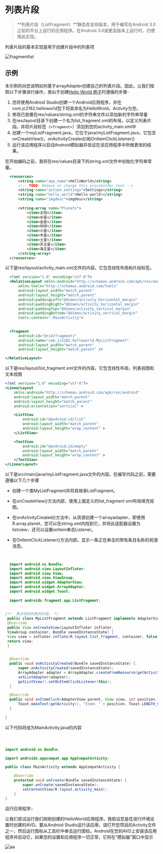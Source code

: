 
# 列表片段
  
  > **列表片段（ListFragment）**静态库支持版本。用于编写在Android 3.0之前的平台上运行的应用程序。在Android 3.0或更高版本上运行时，仍使用此实现。
  
  列表片段的基本实现是用于创建片段中的列表项
  
  ![fragmentlist](https://www.jc2182.com/images/android/fragmentlist.jpg)
  
## 示例
  
  本示例将向您说明如何基于arrayAdapter创建自己的列表片段。因此，让我们按照以下步骤进行操作，类似于创建[Hello World 例子](https://www.jc2182.com/andriod/android-hello-world.html)时遵循的步骤-
  
  1. 您将使用Android Studio创建一个Android应用程序，并在com.jc2182.helloworld包下将其命名为HelloWrold，Activity为空。
  2. 修改已放置在res/values/string.xml的字符串文件以添加新的字符串常量
  3. 在res/layout目录下创建一个名为list_fragment.xml的布局，以定义列表片段。并将片段标签（`<fragment>`）添加到您的activity_main.xml中
  4. 创建一个myListFragment.java，它位于java/myListFragment.java，它包含onCreateView()，onActivityCreated()和OnItemClickListener()
  5. 运行该应用程序以启动Android模拟器并验证在该应用程序中所做更改的结果。
  
  在开始编码之前，我将在res/values目录下的string.xml文件中初始化字符串常量。
  
```xml
  <resources>
      <string name="app_name">HelloWorld</string>
      <!-- TODO: Remove or change this placeholder text -->
      <string name="action_settings">Settings</string>
      <string name="hello_world">Hello world!</string>
      <string name="imgdesc">imgdesc</string>
  
      <string-array name="Planets">
          <item>太阳</item>
          <item>水星</item>
          <item>金星</item>
          <item>地球</item>
          <item>火星</item>
          <item>木星</item>
          <item>土星</item>
          <item>天王星</item>
          <item>海王星</item>
      </string-array>
  </resources>
```
  
  以下是res/layout/activity_main.xml文件的内容。它包含线性布局和片段标签。
  
```xml
  <?xml version="1.0" encoding="utf-8"?>
  <RelativeLayout xmlns:android="http://schemas.android.com/apk/res/android"
      xmlns:tools="http://schemas.android.com/tools"
      android:layout_width="match_parent"
      android:layout_height="match_parent"
      android:paddingLeft="@dimen/activity_horizontal_margin"
      android:paddingRight="@dimen/activity_horizontal_margin"
      android:paddingTop="@dimen/activity_vertical_margin"
      android:paddingBottom="@dimen/activity_vertical_margin"
      tools:context=".MainActivity">
  
 
  <fragment
      android:id="@+id/fragment1"
      android:name="com.jc2182.helloworld.MyListFragment"
      android:layout_width="match_parent"
      android:layout_height="match_parent" />

</RelativeLayout>
```

以下是res/layout/list_fragment.xml文件的内容。它包含线性布局，列表视图和文本视图

```xml
<?xml version="1.0" encoding="utf-8"?>
<LinearLayout
    xmlns:android="http://schemas.android.com/apk/res/android"
    android:layout_width="match_parent"
    android:layout_height="match_parent"
    android:orientation="vertical" >

    <ListView
        android:id="@android:id/list"
        android:layout_width="match_parent"
        android:layout_height="wrap_content" >
    </ListView>

    <TextView
        android:id="@android:id/empty"
        android:layout_width="match_parent"
        android:layout_height="wrap_content" >
    </TextView>
</LinearLayout>
```

以下是src/main/java/myListFragment.java文件的内容。在编写代码之前，需要遵循以下几个步骤

- 创建一个类MyListFragment并将其继承ListFragment。
  
- 在onCreateView()方法内部，使用上面定义的list_fragment xml布局填充视图。
  
- 在onActivityCreated()方法中，从资源创建一个arrayadapter，即使用R.array.planet，您可以在string.xml内找到它，并将此适配器设置为listview，还可以设置onItem单击Listener。
  
- 在OnItemClickListener()方法内部，显示一条正在单击的带有条目名称的祝酒消息。
  
```java
  
  
  import android.os.Bundle;
  import android.view.LayoutInflater;
  import android.view.View;
  import android.view.ViewGroup;
  import android.widget.AdapterView;
  import android.widget.ArrayAdapter;
  import android.widget.Toast;
  
  import androidx.fragment.app.ListFragment;
  
  
/**  表示项目列表的片段。 */
 public class MyListFragment extends ListFragment implements AdapterView.OnItemClickListener {
 @Override
 public View onCreateView(LayoutInflater inflater,
 ViewGroup container, Bundle savedInstanceState) {
 View view = inflater.inflate(R.layout.list_fragment, container, false);
 return view;
 }

 
  @Override
  public void onActivityCreated(Bundle savedInstanceState) {
      super.onActivityCreated(savedInstanceState);
      ArrayAdapter adapter = ArrayAdapter.createFromResource(getActivity(), R.array.Planets, android.R.layout.simple_list_item_1);
      setListAdapter(adapter);
      getListView().setOnItemClickListener(this);
  }

  @Override
  public void onItemClick(AdapterView parent, View view, int position,long id) {
      Toast.makeText(getActivity(), "Item: " + position, Toast.LENGTH_SHORT).show();
  }
 
}

```

以下代码将成为MainActivity.java的内容

```java



import android.os.Bundle;

import androidx.appcompat.app.AppCompatActivity;

public class MainActivity extends AppCompatActivity {

    @Override
    protected void onCreate(Bundle savedInstanceState) {
        super.onCreate(savedInstanceState);
        setContentView(R.layout.activity_main);
    }
}
````

运行应用程序::

让我们尝试运行我们刚刚创建的HelloWorld应用程序。我假设您是在进行环境设置时创建的AVD。要从Android Studio运行该应用，请打开您项目的Activity文件之一，然后运行图标从工具栏中单击运行图标。Android在您的AVD上安装该应用程序并启动它，如果您的设置和应用程序一切正常，它将在“模拟器”窗口中显示

![aa](https://www.jc2182.com/images/android/listfragment2.png)
